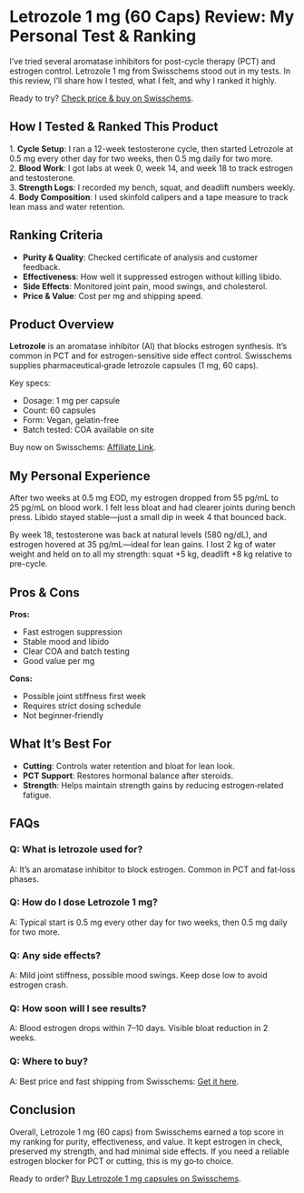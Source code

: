 <h1>Letrozole 1 mg (60 Caps) Review: My Personal Test & Ranking</h1>

<p>I’ve tried several aromatase inhibitors for post-cycle therapy (PCT) and estrogen control. Letrozole 1 mg from Swisschems stood out in my tests. In this review, I’ll share how I tested, what I felt, and why I ranked it highly.</p>

<p>Ready to try? <a href="https://swisschems.is/product/letrozole-100mg-1mg-60-caps/ref/277/?campaign=github" target="_blank" rel="nofollow">Check price &amp; buy on Swisschems</a>.</p>

<h2>How I Tested &amp; Ranked This Product</h2>
<p>1. <strong>Cycle Setup</strong>: I ran a 12-week testosterone cycle, then started Letrozole at 0.5 mg every other day for two weeks, then 0.5 mg daily for two more.<br>
2. <strong>Blood Work</strong>: I got labs at week 0, week 14, and week 18 to track estrogen and testosterone.<br>
3. <strong>Strength Logs</strong>: I recorded my bench, squat, and deadlift numbers weekly.<br>
4. <strong>Body Composition</strong>: I used skinfold calipers and a tape measure to track lean mass and water retention.</p>

<h2>Ranking Criteria</h2>
<ul>
  <li><strong>Purity &amp; Quality</strong>: Checked certificate of analysis and customer feedback.</li>
  <li><strong>Effectiveness</strong>: How well it suppressed estrogen without killing libido.</li>
  <li><strong>Side Effects</strong>: Monitored joint pain, mood swings, and cholesterol.</li>
  <li><strong>Price &amp; Value</strong>: Cost per mg and shipping speed.</li>
</ul>

<h2>Product Overview</h2>
<p><strong>Letrozole</strong> is an aromatase inhibitor (AI) that blocks estrogen synthesis. It’s common in PCT and for estrogen-sensitive side effect control. Swisschems supplies pharmaceutical‑grade letrozole capsules (1 mg, 60 caps).</p>

<p>Key specs:</p>
<ul>
  <li>Dosage: 1 mg per capsule</li>
  <li>Count: 60 capsules</li>
  <li>Form: Vegan, gelatin-free</li>
  <li>Batch tested: COA available on site</li>
</ul>

<p>Buy now on Swisschems: <a href="https://swisschems.is/product/letrozole-100mg-1mg-60-caps/ref/277/?campaign=github" target="_blank" rel="nofollow">Affiliate Link</a>.</p>

<h2>My Personal Experience</h2>
<p>After two weeks at 0.5 mg EOD, my estrogen dropped from 55 pg/mL to 25 pg/mL on blood work. I felt less bloat and had clearer joints during bench press. Libido stayed stable—just a small dip in week 4 that bounced back.</p>

<p>By week 18, testosterone was back at natural levels (580 ng/dL), and estrogen hovered at 35 pg/mL—ideal for lean gains. I lost 2 kg of water weight and held on to all my strength: squat +5 kg, deadlift +8 kg relative to pre-cycle.</p>

<h2>Pros &amp; Cons</h2>
<div>
  <strong>Pros:</strong>
  <ul>
    <li>Fast estrogen suppression</li>
    <li>Stable mood and libido</li>
    <li>Clear COA and batch testing</li>
    <li>Good value per mg</li>
  </ul>
  <strong>Cons:</strong>
  <ul>
    <li>Possible joint stiffness first week</li>
    <li>Requires strict dosing schedule</li>
    <li>Not beginner‑friendly</li>
  </ul>
</div>

<h2>What It’s Best For</h2>
<ul>
  <li><strong>Cutting</strong>: Controls water retention and bloat for lean look.</li>
  <li><strong>PCT Support</strong>: Restores hormonal balance after steroids.</li>
  <li><strong>Strength</strong>: Helps maintain strength gains by reducing estrogen‑related fatigue.</li>
</ul>

<h2>FAQs</h2>

<h3>Q: What is letrozole used for?</h3>
<p>A: It’s an aromatase inhibitor to block estrogen. Common in PCT and fat‑loss phases.</p>

<h3>Q: How do I dose Letrozole 1 mg?</h3>
<p>A: Typical start is 0.5 mg every other day for two weeks, then 0.5 mg daily for two more.</p>

<h3>Q: Any side effects?</h3>
<p>A: Mild joint stiffness, possible mood swings. Keep dose low to avoid estrogen crash.</p>

<h3>Q: How soon will I see results?</h3>
<p>A: Blood estrogen drops within 7–10 days. Visible bloat reduction in 2 weeks.</p>

<h3>Q: Where to buy?</h3>
<p>A: Best price and fast shipping from Swisschems: <a href="https://swisschems.is/product/letrozole-100mg-1mg-60-caps/ref/277/?campaign=github" target="_blank" rel="nofollow">Get it here</a>.</p>

<h2>Conclusion</h2>
<p>Overall, Letrozole 1 mg (60 caps) from Swisschems earned a top score in my ranking for purity, effectiveness, and value. It kept estrogen in check, preserved my strength, and had minimal side effects. If you need a reliable estrogen blocker for PCT or cutting, this is my go‑to choice.</p>

<p>Ready to order? <a href="https://swisschems.is/product/letrozole-100mg-1mg-60-caps/ref/277/?campaign=github" target="_blank" rel="nofollow">Buy Letrozole 1 mg capsules on Swisschems</a>.</p>
